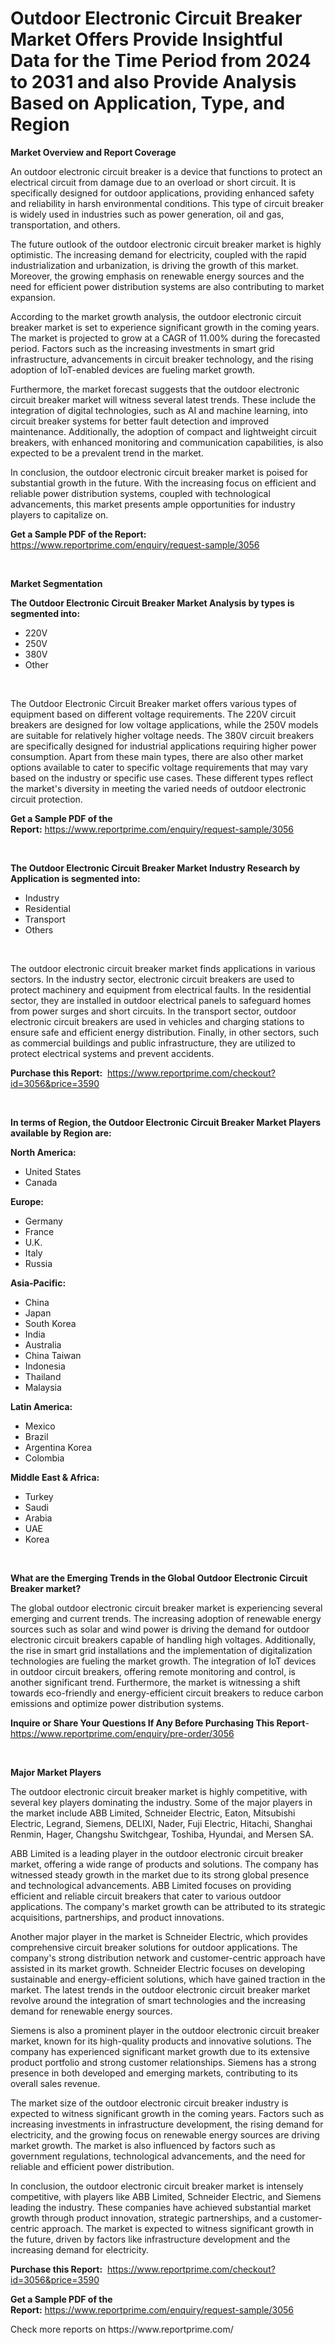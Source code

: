 <p><h1>Outdoor Electronic Circuit Breaker Market Offers Provide Insightful Data for the Time Period from 2024 to 2031 and also Provide Analysis Based on Application, Type, and Region</h1></p><p><strong>Market Overview and Report Coverage</strong></p>
<p><p>An outdoor electronic circuit breaker is a device that functions to protect an electrical circuit from damage due to an overload or short circuit. It is specifically designed for outdoor applications, providing enhanced safety and reliability in harsh environmental conditions. This type of circuit breaker is widely used in industries such as power generation, oil and gas, transportation, and others.</p><p>The future outlook of the outdoor electronic circuit breaker market is highly optimistic. The increasing demand for electricity, coupled with the rapid industrialization and urbanization, is driving the growth of this market. Moreover, the growing emphasis on renewable energy sources and the need for efficient power distribution systems are also contributing to market expansion.</p><p>According to the market growth analysis, the outdoor electronic circuit breaker market is set to experience significant growth in the coming years. The market is projected to grow at a CAGR of 11.00% during the forecasted period. Factors such as the increasing investments in smart grid infrastructure, advancements in circuit breaker technology, and the rising adoption of IoT-enabled devices are fueling market growth.</p><p>Furthermore, the market forecast suggests that the outdoor electronic circuit breaker market will witness several latest trends. These include the integration of digital technologies, such as AI and machine learning, into circuit breaker systems for better fault detection and improved maintenance. Additionally, the adoption of compact and lightweight circuit breakers, with enhanced monitoring and communication capabilities, is also expected to be a prevalent trend in the market.</p><p>In conclusion, the outdoor electronic circuit breaker market is poised for substantial growth in the future. With the increasing focus on efficient and reliable power distribution systems, coupled with technological advancements, this market presents ample opportunities for industry players to capitalize on.</p></p>
<p><strong>Get a Sample PDF of the Report:</strong> <a href="https://www.reportprime.com/enquiry/request-sample/3056">https://www.reportprime.com/enquiry/request-sample/3056</a></p>
<p>&nbsp;</p>
<p><strong>Market Segmentation</strong></p>
<p><strong>The Outdoor Electronic Circuit Breaker Market Analysis by types is segmented into:</strong></p>
<p><ul><li>220V</li><li>250V</li><li>380V</li><li>Other</li></ul></p>
<p>&nbsp;</p>
<p><p>The Outdoor Electronic Circuit Breaker market offers various types of equipment based on different voltage requirements. The 220V circuit breakers are designed for low voltage applications, while the 250V models are suitable for relatively higher voltage needs. The 380V circuit breakers are specifically designed for industrial applications requiring higher power consumption. Apart from these main types, there are also other market options available to cater to specific voltage requirements that may vary based on the industry or specific use cases. These different types reflect the market's diversity in meeting the varied needs of outdoor electronic circuit protection.</p></p>
<p><strong>Get a Sample PDF of the Report:</strong>&nbsp;<a href="https://www.reportprime.com/enquiry/request-sample/3056">https://www.reportprime.com/enquiry/request-sample/3056</a></p>
<p>&nbsp;</p>
<p><strong>The Outdoor Electronic Circuit Breaker Market Industry Research by Application is segmented into:</strong></p>
<p><ul><li>Industry</li><li>Residential</li><li>Transport</li><li>Others</li></ul></p>
<p>&nbsp;</p>
<p><p>The outdoor electronic circuit breaker market finds applications in various sectors. In the industry sector, electronic circuit breakers are used to protect machinery and equipment from electrical faults. In the residential sector, they are installed in outdoor electrical panels to safeguard homes from power surges and short circuits. In the transport sector, outdoor electronic circuit breakers are used in vehicles and charging stations to ensure safe and efficient energy distribution. Finally, in other sectors, such as commercial buildings and public infrastructure, they are utilized to protect electrical systems and prevent accidents.</p></p>
<p><strong>Purchase this Report:</strong>&nbsp; <a href="https://www.reportprime.com/checkout?id=3056&price=3590">https://www.reportprime.com/checkout?id=3056&price=3590</a></p>
<p>&nbsp;</p>
<p><strong>In terms of Region, the Outdoor Electronic Circuit Breaker Market Players available by Region are:</strong></p>
<p>
    <p> <strong> North America: </strong>
        <ul>
            <li>United States</li>
            <li>Canada</li>
        </ul>
        </p> 
    <p> <strong> Europe: </strong>
        <ul>
            <li>Germany</li>
            <li>France</li>
            <li>U.K.</li>
            <li>Italy</li>
            <li>Russia</li>
        </ul>
        </p> 
    <p> <strong> Asia-Pacific: </strong>
        <ul>
            <li>China</li>
            <li>Japan</li>
            <li>South Korea</li>
            <li>India</li>
            <li>Australia</li>
            <li>China Taiwan</li>
            <li>Indonesia</li>
            <li>Thailand</li>
            <li>Malaysia</li>
        </ul>
        </p> 
    <p> <strong> Latin America: </strong>
        <ul>
            <li>Mexico</li>
            <li>Brazil</li>
            <li>Argentina Korea</li>
            <li>Colombia</li>
        </ul>
        </p> 
    <p> <strong> Middle East & Africa: </strong>
        <ul>
            <li>Turkey</li>
            <li>Saudi</li>
            <li>Arabia</li>
            <li>UAE</li>
            <li>Korea</li>
        </ul>
    </p>
    </p>
<p>&nbsp;</p>
<p><strong>What are the Emerging Trends in the Global Outdoor Electronic Circuit Breaker market?</strong></p>
<p><p>The global outdoor electronic circuit breaker market is experiencing several emerging and current trends. The increasing adoption of renewable energy sources such as solar and wind power is driving the demand for outdoor electronic circuit breakers capable of handling high voltages. Additionally, the rise in smart grid installations and the implementation of digitalization technologies are fueling the market growth. The integration of IoT devices in outdoor circuit breakers, offering remote monitoring and control, is another significant trend. Furthermore, the market is witnessing a shift towards eco-friendly and energy-efficient circuit breakers to reduce carbon emissions and optimize power distribution systems.</p></p>
<p><strong>Inquire or Share Your Questions If Any Before Purchasing This Report</strong>- <a href="https://www.reportprime.com/enquiry/pre-order/3056">https://www.reportprime.com/enquiry/pre-order/3056</a></p>
<p>&nbsp;</p>
<p><strong>Major Market Players</strong></p>
<p><p>The outdoor electronic circuit breaker market is highly competitive, with several key players dominating the industry. Some of the major players in the market include ABB Limited, Schneider Electric, Eaton, Mitsubishi Electric, Legrand, Siemens, DELIXI, Nader, Fuji Electric, Hitachi, Shanghai Renmin, Hager, Changshu Switchgear, Toshiba, Hyundai, and Mersen SA. </p><p>ABB Limited is a leading player in the outdoor electronic circuit breaker market, offering a wide range of products and solutions. The company has witnessed steady growth in the market due to its strong global presence and technological advancements. ABB Limited focuses on providing efficient and reliable circuit breakers that cater to various outdoor applications. The company's market growth can be attributed to its strategic acquisitions, partnerships, and product innovations. </p><p>Another major player in the market is Schneider Electric, which provides comprehensive circuit breaker solutions for outdoor applications. The company's strong distribution network and customer-centric approach have assisted in its market growth. Schneider Electric focuses on developing sustainable and energy-efficient solutions, which have gained traction in the market. The latest trends in the outdoor electronic circuit breaker market revolve around the integration of smart technologies and the increasing demand for renewable energy sources.</p><p>Siemens is also a prominent player in the outdoor electronic circuit breaker market, known for its high-quality products and innovative solutions. The company has experienced significant market growth due to its extensive product portfolio and strong customer relationships. Siemens has a strong presence in both developed and emerging markets, contributing to its overall sales revenue.</p><p>The market size of the outdoor electronic circuit breaker industry is expected to witness significant growth in the coming years. Factors such as increasing investments in infrastructure development, the rising demand for electricity, and the growing focus on renewable energy sources are driving market growth. The market is also influenced by factors such as government regulations, technological advancements, and the need for reliable and efficient power distribution.</p><p>In conclusion, the outdoor electronic circuit breaker market is intensely competitive, with players like ABB Limited, Schneider Electric, and Siemens leading the industry. These companies have achieved substantial market growth through product innovation, strategic partnerships, and a customer-centric approach. The market is expected to witness significant growth in the future, driven by factors like infrastructure development and the increasing demand for electricity.</p></p>
<p><strong>Purchase this Report:</strong>&nbsp;&nbsp;<a href="https://www.reportprime.com/checkout?id=3056&price=3590">https://www.reportprime.com/checkout?id=3056&price=3590</a></p>
<p></p>
<p><strong>Get a Sample PDF of the Report:</strong>&nbsp;<a href="https://www.reportprime.com/enquiry/request-sample/3056">https://www.reportprime.com/enquiry/request-sample/3056</a></p>
<p>Check more reports on https://www.reportprime.com/</p>